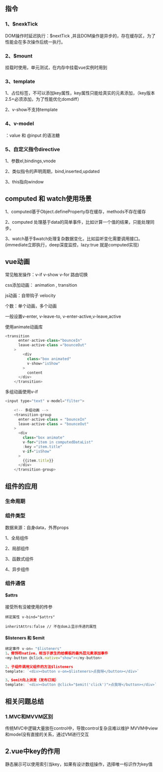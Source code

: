 ## 指令

### 1、$nexkTick 

DOM操作时延迟执行：$nextTick ,并且DOM操作是异步的，存在缓存区，为了性能会在多次操作后统一执行。

### 2、$mount

挂载时使用，单元测试，在内存中挂载vue实例时用到

### 3、template

1、占位标签，不可以添加key属性，key属性只能给真实的元素添加，（key版本2.5+必须添加，为了性能优化domdiff）

2、v-show不支持template

### 4、v-model

：value 和 @input 的语法糖

### 5、自定义指令directive

1、参数el,bindings,vnode

2、类似指令的声明周期，bind,inserted,updated

3、this指向window

## computed 和 watch使用场景

1、computed基于Object.defineProperty存在缓存，methods不存在缓存

2、computed 处理基于data的简单事件，比如计算一个值的结果，只能处理同步。

3、watch基于$watch处理复杂数据变化，比如监听变化需要调用接口。(immediate立即执行，deep深度监控，lazy:true 就是computed实现)

## vue动画

常见触发操作：v-if v-show v-for 路由切换

css添加动画： animation , transition

js动画：自带钩子  velocity

个数：单个动画，多个动画

一般设置v-enter, v-leave-to, v-enter-active,v-leave,active

使用animate动画库

```js
<transition
      enter-active-class="bounceIn"
      leave-active-class ="bounceOut"
    >
        <div 
          class="box animated"
          v-show="isShow"
        >
          content
      </div>
    </transition>
```

多组动画使用v-if

```js
<input type="text" v-model="filter">
     
    <!-- 多组动画 -->
    <transition-group
      enter-active-class = "bounceIn"
      leave-active-class = "bounceOut"
    >
      <div 
        class="box animate"
        v-for="item in computedDataList"
        :key ="item.title"
        v-if="isShow"
      >
        {{item.title}}
      </div>
    </transition-group>
```

## 组件的应用

### 生命周期

### 组件类型

数据来源：自身data，外界props

1、全局组件

2、局部组件

3、函数式组件

4、异步组件

### 组件通信

#### $attrs

接受所有没被使用的传参

```
绑定属性 v-bind="$attrs"

inheritAttrs:false // 不在dom上显示传递的属性
```

#### $listeners 和 $emit

```js
绑定事件 v-on= "$listeners"
1、修饰符native，相当于原生的给模板的最外层元素添加事件
<my-button @click.native="show"></my-button>

2、子组件调用父组件的方法$listeners
template: `<div><button v-on=$listeners>点我呀</button></div>`

3、$emit向上派发（发布订阅）
template: `<div><button @click="$emit('click')">点我呀</button></div>`
```

## 相关问题总结

### 1.MVC和MVVM区别

传统MVC中逻辑大量放在control中，导致control复杂且难以维护
MVVM中view和model没有直接的关系，通过VM进行交互

## 2.vue中key的作用

静态展示可以使用索引当key，如果有设计数组操作，选择唯一标识作为key值